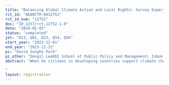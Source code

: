 ```yaml
---
title: "Balancing Global Climate Action and Local Rights: Survey Experimental Evidence on Public Support for Carbon Offsetting in Liberia"
rct_id: "AEARCTR-0012752"
rct_id_num: "12752"
doi: "10.1257/rct.12752-1.0"
date: "2024-01-03"
status: "completed"
jel: "O13, Q01, Q23, Q54, Q56"
start_year: "2023-12-01"
end_year: "2023-12-31"
pi: "David Sungho Park"
pi_other: "Dongil LeeKDI School of Public Policy and Management; Inbok RheeKDI School of Public Policy and Management"
abstract: "When do citizens in developing countries support climate change action, such as carbon offsetting? Carbon offsetting, aimed at achieving a net zero carbon footprint through investments in renewable energy, forest conservation, or reforestation, is endorsed by many international organizations and climate agreements. Previous research has primarily centered on the effectiveness of carbon offsetting, including potential “license to pollute” issues. However, there are growing concerns about how this pursuit of a “just energy” transition can hurt the most vulnerable among host country nationals by affecting the local livelihoods reliant on forest resources. Using an original survey experiment in Liberia, this study examines the conditions under which host country citizens support carbon offsetting projects. Our findings reveal a general lack of support for carbon offsetting, even when explicitly informed of its potential benefits. Notably, when information about violations of local property rights or doubts about project effectiveness is presented, opposition intensifies--particularly among individuals connected to forestry industries. Our study highlights the need for a more nuanced understanding of local perspectives in implementing global climate strategies.
"
layout: registration
---
```


